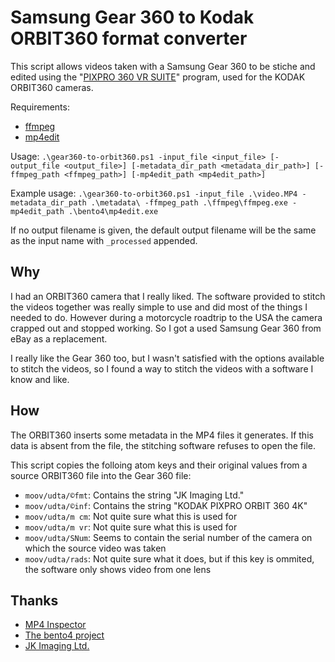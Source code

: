 # Samsung Gear 360 to Kodak ORBIT360 format converter

This script allows videos taken with a Samsung Gear 360 to be stiche and edited using the "[PIXPRO 360 VR SUITE](https://kodakpixpro.com/support/downloads/)" program, used for the KODAK ORBIT360 cameras.

Requirements:
- [ffmpeg](https://ffmpeg.org/download.html)
- [mp4edit](https://www.bento4.com/downloads/)

Usage:
```.\gear360-to-orbit360.ps1 -input_file <input_file> [-output_file <output_file>] [-metadata_dir_path <metadata_dir_path>] [-ffmpeg_path <ffmpeg_path>] [-mp4edit_path <mp4edit_path>]```

Example usage:
```.\gear360-to-orbit360.ps1 -input_file .\video.MP4 -metadata_dir_path .\metadata\ -ffmpeg_path .\ffmpeg\ffmpeg.exe -mp4edit_path .\bento4\mp4edit.exe```

If no output filename is given, the default output filename will be the same as the input name with ```_processed``` appended.

## Why
I had an ORBIT360 camera that I really liked. The software provided to stitch the videos together was really simple to use and did most of the things I needed to do. However during a motorcycle roadtrip to the USA the camera crapped out and stopped working. So I got a used Samsung Gear 360 from eBay as a replacement.

I really like the Gear 360 too, but I wasn't satisfied with the options available to stitch the videos, so I found a way to stitch the videos with a software I know and like.

## How
The ORBIT360 inserts some metadata in the MP4 files it generates. If this data is absent from the file, the stitching software refuses to open the file.

This script copies the folloing atom keys and their original values from a source ORBIT360 file into the Gear 360 file:
- ```moov/udta/©fmt```: Contains the string "JK Imaging Ltd."
- ```moov/udta/©inf```: Contains the string "KODAK PIXPRO ORBIT 360 4K"
- ```moov/udta/m cm```: Not quite sure what this is used for
- ```moov/udta/m vr```: Not quite sure what this is used for
- ```moov/udta/SNum```: Seems to contain the serial number of the camera on which the source video was taken
- ```moov/udta/rads```: Not quite sure what it does, but if this key is ommited, the software only shows video from one lens

## Thanks
- [MP4 Inspector](https://sourceforge.net/projects/mp4-inspector/)
- [The bento4 project](https://github.com/axiomatic-systems/Bento4)
- [JK Imaging Ltd.](https://kodakpixpro.com/about-jk-imaging/)
